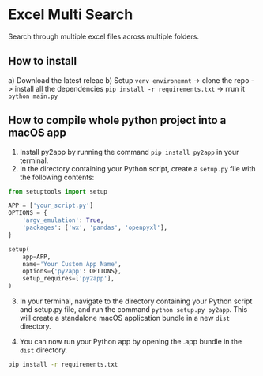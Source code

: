 # Excel Multi Search

Search through multiple excel files across multiple folders.


## How to install

a) Download the latest releae
b) Setup `venv environemnt` -> clone the repo -> install all the dependencies `pip install -r requirements.txt` -> rrun it `python main.py`

## How to compile whole python project into a macOS app  

1. Install py2app by running the command `pip install py2app` in your terminal.
2. In the directory containing your Python script, create a `setup.py` file with the following contents:

```python
from setuptools import setup

APP = ['your_script.py']
OPTIONS = {
    'argv_emulation': True,
    'packages': ['wx', 'pandas', 'openpyxl'],
}

setup(
    app=APP,
    name='Your Custom App Name',
    options={'py2app': OPTIONS},
    setup_requires=['py2app'],
)
```  

3. In your terminal, navigate to the directory containing your Python script and setup.py file, and run the command `python setup.py py2app`. This will create a standalone macOS application bundle in a new `dist` directory.

4. You can now run your Python app by opening the .app bundle in the `dist` directory.


```bash
pip install -r requirements.txt
```  
